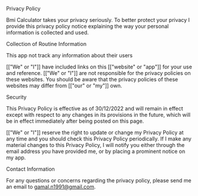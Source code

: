 Privacy Policy

Bmi Calculator takes your privacy seriously. To better protect your privacy I provide this privacy policy notice explaining the way your personal information is collected and used.

Collection of Routine Information

This app not track any information about their  users





[["We" or "I"]] have included links on this [["website" or "app"]] for your use and reference. [["We" or "I"]] are not responsible for the privacy policies on these websites. You should be aware that the privacy policies of these websites may differ from [["our" or "my"]] own.

Security



This Privacy Policy is effective as of 30/12/2022 and will remain in effect except with respect to any changes in its provisions in the future, which will be in effect immediately after being posted on this page.

[["We" or "I"]] reserve the right to update or change my Privacy Policy at any time and you should check this Privacy Policy periodically. If I make any material changes to this Privacy Policy, I will notify you either through the email address you have provided me, or by placing a prominent notice on my app.

Contact Information

For any questions or concerns regarding the privacy policy, please send me an email to  gamal.n1991@gmail.com.
